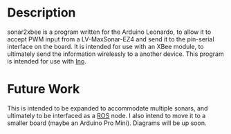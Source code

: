 Description
===========
sonar2xbee is a program written for the Arduino Leonardo, to allow it to accept PWM input from a LV-MaxSonar-EZ4 and send it to the pin-serial interface on the board. It is intended for use with an XBee module, to ultimately send the information wirelessly to a another device. This program is intended for use with [Ino](http://inotool.org/).

Future Work
===========
This is intended to be expanded to accommodate multiple sonars, and ultimately to be interfaced as a [ROS](http://ros.org/) node. I also intend to move it to a smaller board (maybe an Arduino Pro Mini). Diagrams will be up soon.

